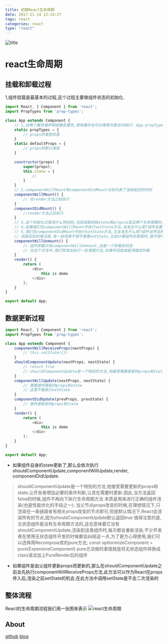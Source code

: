 ```yaml
---
title: 初探React生命周期
date: 2017-11-14 13:14:27
tags: react
categories: react
type: "react"
---
```

![title](https://cdn.suisuijiang.com/ImageMessage/5adad39555703565e79040fa_1536162780270.jpeg?width=740&height=900&imageView2/3/w/393/h/480)
<!--more-->
# react生命周期
## 挂载和卸载过程
1,组件挂载是最基本的过程,这个过程主要做组件状态的初始化.
```js
import React, { Component } from 'react';
import PropTypes from 'prop-types';

class App extends Component {
    // 1,这两个属性被声明成静态属性,意味着你也可以再类外面访问他们: App.propTypes和 App.defaultProps
    static propTypes = {
        // props的类型检查
    }
    static defaultProps = {
        // props的默认类型
    }

    constructor(props) {
        super(props);
        this.state = {
            //
        }
    }
    // 2,componentWillMount和componentDidMount分别代表了渲染前后的时刻
    componentWillMount() {
        // 在render方法之前执行
    }
    componentDidMount() {
        //render方法之后执行
    }
    // 3,这个初始化过程没什么特别的,包括读取初始state和props以及这两个生命周期的方法componentWillMount和componentDidMount,这些都只会在组件初始化时运行一次
    // 4,如果我们在componentWillMount中执行setState方法,会发生什么呢?组件会更新state,但是组件只渲染一次,初始化的state都可以放在this.state
    // 5,我们在componentDidMount中执行setState方法,又会发生什么呢?组件当然会再次更新,不过在初始化阶段就渲染了两次,这并不是一件好事.
    // 但是实际的情况是,有一些场景不得不需要setState,比如计算组件的宽高时,就不得不让组件先渲染,更新必要的信息,再次渲染
    componentWillUnmount() {
        // 组件卸载只有componentWillUnmount,这是一个卸载前状态
        // 在这个方法中,我们常常会执行一些清理方法,如事件回收或是清理定时器
    }
    render() {
        return (
            <div>
                this is demo
            </div>
        );
    }
}

export default App;
```
## 数据更新过程
```js
import React, { Component } from 'react';
import PropTypes from 'prop-types';

class App extends Component {
    componentWillReceiveProps(nextProps) {
        // this.setState({})
    }
    shouldComponentUpdate(nextProps, nextState) {
        // return true
        // shouldComponentUpdate是一个特别的方法,他接受需要更新的props和state,让开发者增加必要的条件判断,让其在需要时更新.因此,当方法返回false的时候,组件不再向下执行生命周期方法
    }
    componentWillUpdate(nextProps, nextState) {
        // 需要提供更新的props和state
        // 这里不能执行setState
    }
    componentDidUpdate(prevProps, prevState) {
        // 提供更新前的props和state
    }
    render() {
        return (
            <div>
                this is demo
            </div>
        );
    }
}

export default App;
```
- 如果组件自身的state更新了,那么会依次执行shouldComponentUpdate,componentWillUpdate,render, componentDidUpdate.
>   shouldComponentUpdate是一个特别的方法,他接受需要更新的props和state,让开发者增加必要的条件判断,让其在需要时更新.因此,当方法返回false的时候,组件不再向下执行生命周期方法
    本质是用来进行正确的组件渲染(也是性能优化的手段之一):
    当父节点props改变的时候,在理想情况下,只渲染在一条链路省有相关props改变的节点即可,但是默认情况下,React会渲染所有的节点,因为shouldComponentUpdate默认返回true
    值得注意的是,无状态组件是没有生命周期方法的,这也意味着它没有shouldComponentUpdate,渲染到该类组件时,每次都会重新渲染,不少开发者在使用无状态组件开发的时候都会纠结这一点,为了更方心得使用,我们可以选择用Recompose库的pure方法;
    const optionmizeComponent = pure(ExpensiveComponent)
    pure方法做的事情就是将无状态组件转换成class语法加上PureRender后的组件

- 如果组件是由父组件更新props而更新的,那么在shouldComponentUpdate之前会先执行componentWillReceiveProps方法,此方法可以作为React在props传入后,渲染之前setState的机会,在此方法中调用setState是不会二次渲染的
## 整体流程
React的生命周期流程我们用一张图来表示
![react生命周期](https://cdn.wangyaxing.cn/reactLife.jpeg)

## About
[github](https://github.com/funnycoderstar)
[blog](http://wangyaxing.cn/)